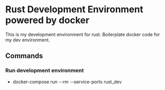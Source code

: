 # Rust Development Environment powered by docker

This is my development environment for rust. Boilerplate docker code for my dev environment.

## Commands

### Run development environment

- docker-compose run --rm --service-ports rust_dev
